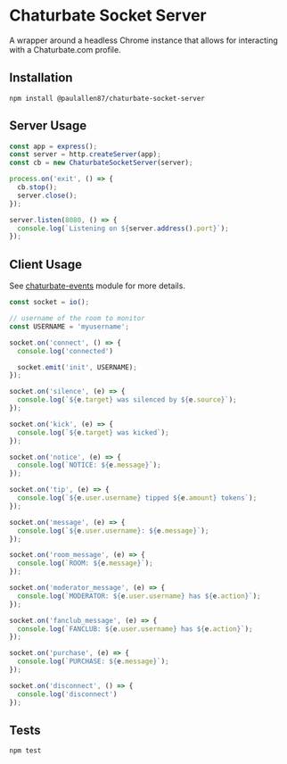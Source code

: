 Chaturbate Socket Server
=========

A wrapper around a headless Chrome instance that allows for interacting with a Chaturbate.com profile.

## Installation

```shell
npm install @paulallen87/chaturbate-socket-server
```

## Server Usage

```javascript
const app = express();
const server = http.createServer(app);
const cb = new ChaturbateSocketServer(server);

process.on('exit', () => {
  cb.stop();
  server.close();
});

server.listen(8080, () => {
  console.log(`Listening on ${server.address().port}`);
});
```

## Client Usage

See [chaturbate-events](https://github.com/paulallen87/chaturbate-events#events) module for more details.

```javascript
const socket = io();

// username of the room to monitor 
const USERNAME = 'myusername'; 

socket.on('connect', () => {
  console.log('connected')

  socket.emit('init', USERNAME);
});

socket.on('silence', (e) => {
  console.log(`${e.target} was silenced by ${e.source}`);
});

socket.on('kick', (e) => {
  console.log(`${e.target} was kicked`); 
});

socket.on('notice', (e) => {
  console.log(`NOTICE: ${e.message}`);  
});

socket.on('tip', (e) => {
  console.log(`${e.user.username} tipped ${e.amount} tokens`);   
});

socket.on('message', (e) => {
  console.log(`${e.user.username}: ${e.message}`);  
});

socket.on('room_message', (e) => {
  console.log(`ROOM: ${e.message}`);  
});

socket.on('moderator_message', (e) => {
  console.log(`MODERATOR: ${e.user.username} has ${e.action}`); 
});

socket.on('fanclub_message', (e) => {
  console.log(`FANCLUB: ${e.user.username} has ${e.action}`); 
});

socket.on('purchase', (e) => {
  console.log(`PURCHASE: ${e.message}`);
});

socket.on('disconnect', () => {
  console.log('disconnect')
});
```

## Tests

```shell
npm test
```